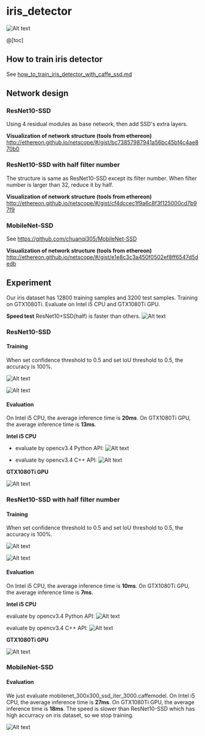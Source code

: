 # iris_detector

![Alt text](./results/1.png)

@[toc]

## How to train iris detector

See [how_to_train_iris_detector_with_caffe_ssd.md](./how_to_train_iris_detector_with_caffe_ssd.md)

## Network design

### ResNet10-SSD
Using 4 residual modules as base network, then add SSD's extra layers.

**Visualization of network structure (tools from ethereon)**
http://ethereon.github.io/netscope/#/gist/bc73857987941a56bc45bf4c4ae870b0

### ResNet10-SSD with half filter number
The structure is same as ResNet10-SSD except its filter number. When filter number is larger than 32, reduce it by half.

**Visualization of network structure (tools from ethereon)**
http://ethereon.github.io/netscope/#/gist/cf4dccec1f9a6c8f3f125000cd7b97f9


### MobileNet-SSD

See https://github.com/chuanqi305/MobileNet-SSD

**Visualization of network structure (tools from ethereon)**
http://ethereon.github.io/netscope/#/gist/e1e8c3c3a450f0502ef8ff6547d5dedb

## Experiment

Our iris dataset has 12800 training samples and 3200 test samples. Training on GTX1080Ti. Evaluate on Intel i5 CPU and GTX1080Ti GPU.

**Speed test**
ResNet10+SSD(half) is faster than others.
![Alt text](./results/speed_test.png)


### ResNet10-SSD

#### Training
When set confidence threshold to 0.5 and set IoU threshold to 0.5, the accuracy is 100%.

![Alt text](./results/2.png)


![Alt text](./results/3.png)


#### Evaluation
On Intel i5 CPU, the average inference time is **20ms**. On GTX1080Ti GPU, the average inference time is **13ms**. 

**Intel i5 CPU**

- evaluate by opencv3.4 Python API:
![Alt text](./results/4.png)

- evaluate by opencv3.4 C++ API:
![Alt text](./results/5.png)

**GTX1080Ti GPU**

![Alt text](./results/6.png)

### ResNet10-SSD with half filter number

#### Training

When set confidence threshold to 0.5 and set IoU threshold to 0.5, the accuracy is 100%.

![Alt text](./results/7.png)

![Alt text](./results/8.png)

#### Evaluation
On Intel i5 CPU, the average inference time is **10ms**. On GTX1080Ti GPU, the average inference time is **7ms**. 

**Intel i5 CPU**

evaluate by opencv3.4 Python API:
![Alt text](./results/9.png)

evaluate by opencv3.4 C++ API:
![Alt text](./results/10.png)

**GTX1080Ti GPU**

![Alt text](./results/11.png)

### MobileNet-SSD

#### Evaluation
We just evaluate mobilenet_300x300_ssd_iter_3000.caffemodel.  On Intel i5 CPU, the average inference time is **27ms**. On GTX1080Ti GPU, the average inference time is **18ms**.  The speed is slower than ResNet10-SSD which has high accurracy on iris dataset, so we stop training.

![Alt text](./results/12.png)



